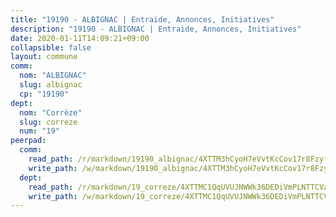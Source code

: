 ```yaml
---
title: "19190 - ALBIGNAC | Entraide, Annonces, Initiatives"
description: "19190 - ALBIGNAC | Entraide, Annonces, Initiatives"
date: 2020-01-11T14:09:21+09:00
collapsible: false
layout: commune
comm:
  nom: "ALBIGNAC"
  slug: albignac
  cp: "19190"
dept:
  nom: "Corrèze"
  slug: correze
  num: "19"
peerpad:
  comm:
    read_path: /r/markdown/19190_albignac/4XTTM3hCyoH7eVvtKcCov17r8Fzyf2u8UTJzcNhBxuQEda5k7
    write_path: /w/markdown/19190_albignac/4XTTM3hCyoH7eVvtKcCov17r8Fzyf2u8UTJzcNhBxuQEda5k7-K3TgUbKepv1Hv4uJC6fjVAv9p3NwqdykXLDuT2Ln1C6jxDQnj4sek8cMGCr6mqxR9ae8oPn1tsowAFEeSooUaHYHo3EY5YoPrPrYotGpTCB8x5aHfURy8RcR5J7hzh73qCGgdAhR
  dept:
    read_path: /r/markdown/19_correze/4XTTMC1QqUVUJNWWk36DEDiVmPLNTTCVay5E5gwEvpSf36VsS
    write_path: /w/markdown/19_correze/4XTTMC1QqUVUJNWWk36DEDiVmPLNTTCVay5E5gwEvpSf36VsS-K3TgUzu4fqyixiBZaA5Ejd2iCC9xJnV2MqYc8L2r22c4qVWWx9VnJmMAAFTQjLmwLDBGZ9pgHdAtPGZHV6pZb6y2bhgaqXFUJ1Fp1QgihzJpszTr9ow8JcXoeYzTUZfY7Rzzn9sS
---
```


